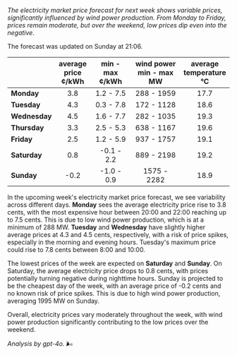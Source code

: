 *The electricity market price forecast for next week shows variable prices, significantly influenced by wind power production. From Monday to Friday, prices remain moderate, but over the weekend, low prices dip even into the negative.*

The forecast was updated on Sunday at 21:06.

|             | average<br>price<br>¢/kWh | min - max<br>¢/kWh | wind power<br>min - max<br>MW | average<br>temperature<br>°C |
|:-------------|:----------------:|:----------------:|:-------------:|:-------------:|
| **Monday** | 3.8 | 1.2 - 7.5 | 288 - 1959 | 17.7 |
| **Tuesday**   | 4.3 | 0.3 - 7.8 | 172 - 1128 | 18.6 |
| **Wednesday** | 4.5 | 1.6 - 7.7 | 282 - 1035 | 19.3 |
| **Thursday**   | 3.3 | 2.5 - 5.3 | 638 - 1167 | 19.6 |
| **Friday** | 2.5 | 1.2 - 5.9 | 937 - 1757 | 19.1 |
| **Saturday**  | 0.8 | -0.1 - 2.2 | 889 - 2198 | 19.2 |
| **Sunday** | -0.2 | -1.0 - 0.9 | 1575 - 2282 | 18.9 |

In the upcoming week's electricity market price forecast, we see variability across different days. **Monday** sees the average electricity price rise to 3.8 cents, with the most expensive hour between 20:00 and 22:00 reaching up to 7.5 cents. This is due to low wind power production, which is at a minimum of 288 MW. **Tuesday** and **Wednesday** have slightly higher average prices at 4.3 and 4.5 cents, respectively, with a risk of price spikes, especially in the morning and evening hours. Tuesday's maximum price could rise to 7.8 cents between 8:00 and 10:00.

The lowest prices of the week are expected on **Saturday** and **Sunday**. On Saturday, the average electricity price drops to 0.8 cents, with prices potentially turning negative during nighttime hours. Sunday is projected to be the cheapest day of the week, with an average price of -0.2 cents and no known risk of price spikes. This is due to high wind power production, averaging 1995 MW on Sunday.

Overall, electricity prices vary moderately throughout the week, with wind power production significantly contributing to the low prices over the weekend.

*Analysis by gpt-4o.* 🌬️
